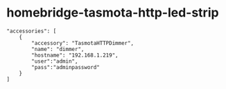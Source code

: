 # homebridge-tasmota-http-led-strip



```
"accessories": [
    {
        "accessory": "TasmotaHTTPDimmer",
        "name": "dimmer",
        "hostname": "192.168.1.219",
        "user":"admin",
        "pass":"adminpassword"
    }
]
```
